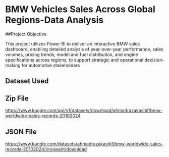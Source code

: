 # BMW Vehicles Sales Across Global Regions-Data Analysis
##Project Objective

This project utilizes Power BI to deliver an interactive BMW sales dashboard, enabling detailed analysis of year-over-year performance, sales volumes, pricing trends, model and fuel distribution, and engine specifications across regions, to support strategic and operational decision-making for automotive stakeholders
## Dataset Used
## Zip File
https://www.kaggle.com/api/v1/datasets/download/ahmadrazakashif/bmw-worldwide-sales-records-20102024
## JSON File
https://www.kaggle.com/datasets/ahmadrazakashif/bmw-worldwide-sales-records-20102024/croissant/download
